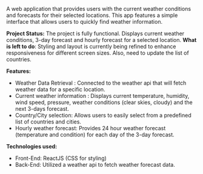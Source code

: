 
A web application that provides users with the current weather conditions and forecasts for their selected locations. This app features a simple interface that allows users to quickly find weather information.

**Project Status:** The project is fully functional. Displays current weather conditions, 3-day forecast and hourly forecast for a selected location. 
**What is left to do**: Styling and layout is currently being refined to enhance responsiveness for different screen sizes. Also, need to update the list of countries.

**Features:**
- Weather Data Retrieval : Connected to the weather api that will fetch weather data for a specific location.
- Current weather information : Displays current temperature, humidity, wind speed, pressure, weather conditions (clear skies, cloudy) and the next 3-days forecast.
- Country/City selection: Allows users to easily select from a predefined list of countries and cities.
- Hourly weather forecast: Provides 24 hour weather forecast (temperature and condition) for each day of the 3-day forecast. 

**Technologies used:**
- Front-End: ReactJS (CSS for styling)
- Back-End: Utilized a weather api to fetch weather forecast data.
